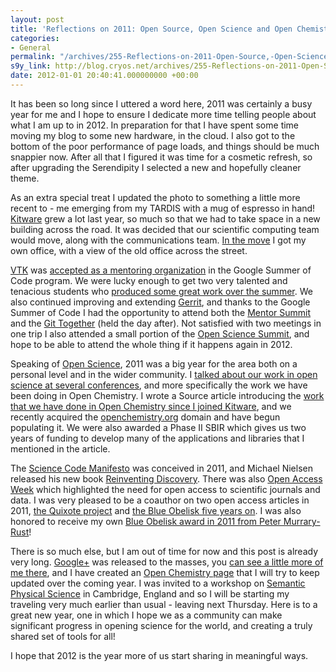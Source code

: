 ```yaml
---
layout: post
title: 'Reflections on 2011: Open Source, Open Science and Open Chemistry'
categories:
- General
permalink: "/archives/255-Reflections-on-2011-Open-Source,-Open-Science-and-Open-Chemistry.html"
s9y_link: http://blog.cryos.net/archives/255-Reflections-on-2011-Open-Source,-Open-Science-and-Open-Chemistry.html
date: 2012-01-01 20:40:41.000000000 +00:00
---
```

<span><p>It has been so long since I uttered a word here, 2011 was certainly a busy year for me and I hope to ensure I dedicate more time telling people about what I am up to in 2012. In preparation for that I have spent some time moving my blog to some new hardware, in the cloud. I also got to the bottom of the poor performance of page loads, and things should be much snappier now. After all that I figured it was time for a cosmetic refresh, so after upgrading the Serendipity I selected a new and hopefully cleaner theme.</p>

<p>As an extra special treat I updated the photo to something a little more recent to - me emerging from my TARDIS with a mug of espresso in hand! <a href="http://www.kitware.com/">Kitware</a> grew a lot last year, so much so that we had to take space in a new building across the road. It was decided that our scientific computing team would move, along with the communications team. <a href="http://www.kitware.com/blog/home/post/163">In the move</a> I got my own office, with a view of the old office across the street.</p>

<p><a href="http://www.vtk.org/">VTK</a> was <a href="http://www.kitware.com/blog/home/post/104">accepted as a mentoring organization</a> in the Google Summer of Code program. We were lucky enough to get two very talented and tenacious students who <a href="http://www.kitware.com/source/home/post/44">produced some great work over the summer</a>. We also continued improving and extending <a href="http://www.kitware.com/blog/home/post/70">Gerrit</a>, and thanks to the Google Summer of Code I had the opportunity to attend both the <a href="http://gsoc-wiki.osuosl.org/index.php/2011">Mentor Summit</a> and the <a href="http://google-opensource.blogspot.com/2011/12/gittogether-2011.html">Git Together</a> (held the day after). Not satisfied with two meetings in one trip I also attended a small portion of the <a href="http://opensciencesummit.com/">Open Science Summit</a>, and hope to be able to attend the whole thing if it happens again in 2012.</p>

<p>Speaking of <a href="http://www.openscience.org/blog/?p=269">Open Science</a>, 2011 was a big year for the area both on a personal level and in the wider community. I <a href="http://blog.cryos.net/archives/254-Conferences-Talking-Open-Science-at-OSCON,-Desktop-Summit-and-Chemical-Databases-Meeting.html">talked about our work in open science at several conferences</a>, and more specifically the work we have been doing in Open Chemistry. I wrote a Source article introducing the <a href="http://www.kitware.com/source/home/post/39">work that we have done in Open Chemistry since I joined Kitware</a>, and we recently acquired the <a href="http://openchemistry.org/">openchemistry.org</a> domain and have begun populating it. We were also awarded a Phase II SBIR which gives us two years of funding to develop many of the applications and libraries that I mentioned in the article.</p>

<p>The <a href="http://sciencecodemanifesto.org/">Science Code Manifesto</a> was conceived in 2011, and Michael Nielsen released his new book <a href="http://michaelnielsen.org/blog/reinventing-discovery/">Reinventing Discovery</a>. There was also <a href="http://www.openaccessweek.org/">Open Access Week</a> which highlighted the need for open access to scientific journals and data. I was very pleased to be a coauthor on two open access articles in 2011, <a href="http://www.jcheminf.com/content/3/1/38">the Quixote project</a> and <a href="http://www.jcheminf.com/content/3/1/37">the Blue Obelisk five years on</a>. I was also honored to receive my own <a href="http://blog.cryos.net/archives/250-Blue-Obelisk-Award.html">Blue Obelisk award in 2011 from Peter Murrary-Rust</a>!</p>

<p>There is so much else, but I am out of time for now and this post is already very long. <a href="http://plus.google.com/">Google+</a> was released to the masses, you <a href="https://plus.google.com/113975743934359964892">can see a little more of me there</a>, and I have created an <a href="https://plus.google.com/b/114547712877150296237/">Open Chemistry page</a> that I will try to keep updated over the coming year. I was invited to a workshop on <a href="http://blogs.ch.cam.ac.uk/pmr/2011/12/12/workshop-and-symposium-on-semantic-physical-science/">Semantic Physical Science</a> in Cambridge, England and so I will be starting my traveling very much earlier than usual - leaving next Thursday. Here is to a great new year, one in which I hope we as a community can make significant progress in opening science for the world, and creating a truly shared set of tools for all!</p>

<p>I hope that 2012 is the year more of us start sharing in meaningful ways.</p></span>
